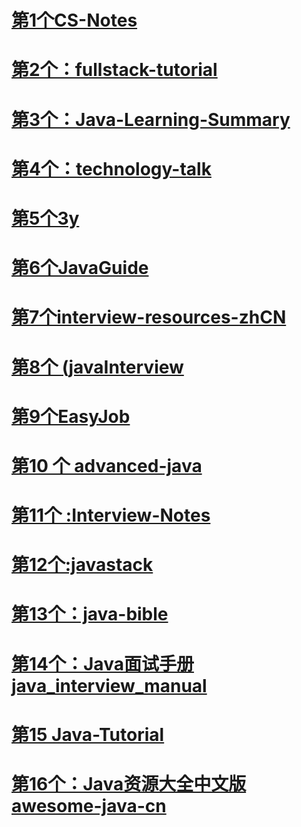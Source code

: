 # [第1个CS-Notes](https://github.com/ousp2008/CS-Notes)

# [第2个：fullstack-tutorial](https://github.com/ousp2008/fullstack-tutorial)

# [第3个：Java-Learning-Summary](https://github.com/ousp2008/Java-Learning-Summary)

# [第4个：technology-talk](https://github.com/ousp2008/technology-talk)

# [第5个3y](https://github.com/ousp2008/3y)

# [第6个JavaGuide](https://github.com/ousp2008/JavaGuide)

# [第7个interview-resources-zhCN](https://github.com/ousp2008/interview-resources-zhCN)

# [第8个 (javaInterview](https://github.com/ousp2008/javaInterview)

# [第9个EasyJob](https://github.com/ousp2008/EasyJob)

# [第10 个 advanced-java](https://github.com/ousp2008/advanced-java)

# [第11个 :Interview-Notes](https://github.com/ousp2008/Interview-Notes)

# [第12个:javastack](https://github.com/ousp2008/javastack)

# [第13个：java-bible](https://github.com/ousp2008/java-bible)

# [第14个：Java面试手册 java_interview_manual](https://github.com/ousp2008/java_interview_manual)

# [ 第15 Java-Tutorial](https://github.com/ousp2008/Java-Tutorial)

# [第16个：Java资源大全中文版 awesome-java-cn](https://github.com/ousp2008/awesome-java-cn)


